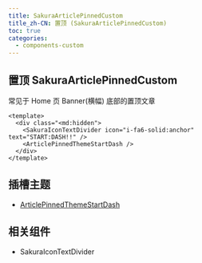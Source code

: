 ```yaml
---
title: SakuraArticlePinnedCustom
title_zh-CN: 置顶 (SakuraArticlePinnedCustom)
toc: true
categories:
  - components-custom
---
```


## 置顶 SakuraArticlePinnedCustom

常见于 Home 页 Banner(横幅) 底部的置顶文章

```vue
<template>
  <div class="<md:hidden">
    <SakuraIconTextDivider icon="i-fa6-solid:anchor" text="START:DASH!!" />
    <ArticlePinnedThemeStartDash />
  </div>
</template>
```

<SakuraArticlePinnedCustomPG />

## 插槽主题

- [ArticlePinnedThemeStartDash](/components-themes/ArticlePinnedThemeStartDash)

## 相关组件

- SakuraIconTextDivider
